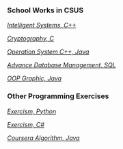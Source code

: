 ### School Works in CSUS



*[Intelligent Systems,  C++](https://github.com/aryue123321/school/tree/master/AI)* 

*[Cryptography,  C](https://github.com/aryue123321/school/tree/master/crypto)* 

*[Operation System  C++, Java](https://github.com/aryue123321/school/tree/master/OS)*

*[Advance Database Management, SQL](https://github.com/aryue123321/school/tree/master/Database)*

*[OOP Graphic, Java](https://github.com/aryue123321/school/tree/master/graphic)*



### Other Programming Exercises
*[Exercism,  Python](https://github.com/aryue123321/exercism/tree/master/python)*

*[Exercism,  C#](https://github.com/aryue123321/exercism/tree/master/csharp)*


*[Coursera Algorithm,  Java](https://github.com/aryue123321/coursera/tree/master/Algorithm)*
